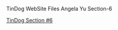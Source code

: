 TinDog WebSite Files
Angela Yu Section-6

[TinDog Section #6](https://codemit2021.github.io/Section_6_TinDog/)
